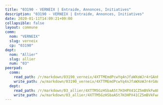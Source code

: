 ```yaml
---
title: "03190 - VERNEIX | Entraide, Annonces, Initiatives"
description: "03190 - VERNEIX | Entraide, Annonces, Initiatives"
date: 2020-01-11T14:09:21+09:00
collapsible: false
layout: commune
comm:
  nom: "VERNEIX"
  slug: verneix
  cp: "03190"
dept:
  nom: "Allier"
  slug: allier
  num: "03"
peerpad:
  comm:
    read_path: /r/markdown/03190_verneix/4XTTMEmdPcwYq4nJfaWXoWJr4rGAnRUcA1JkWmaoVjcpTehGR
    write_path: /w/markdown/03190_verneix/4XTTMEmdPcwYq4nJfaWXoWJr4rGAnRUcA1JkWmaoVjcpTehGR-K3TgUySPMgLANfFMh4bDsngBaFQQrJeakzhdZwVAKesuXytqaC1spSJryZD1qopGZ24BhwSS6B4zZxEUaHkXnZCppeSXrWhmR1pJkH8V1jzVetfqYg3BvpsJNNeYdNgCtjW3CWaZ
  dept:
    read_path: /r/markdown/03_allier/4XTTM5GzHSbaA5t7H3HPX41CZ5mBVkFwAP4hDd5RoBY2JsEAy
    write_path: /w/markdown/03_allier/4XTTM5GzHSbaA5t7H3HPX41CZ5mBVkFwAP4hDd5RoBY2JsEAy-K3TgTfK63S9nh1XDKRdQM5CC7MJ5PWSrKVUCPKbSrFQ3cakeCH8tQGdUR9DTAz4uGC38FSNg947MKdwTpPPt11GSCbnkNPZdBTNtwdL7kw34FMS1ADZJRkGgd1Xx6qPUaEUtuBP3
---
```


